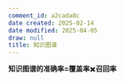 ```yaml
---
comment_id: a2cada8c
date created: 2025-02-14
date modified: 2025-04-05
draw: null
title: 知识图谱
---
```

**知识图谱的准确率=覆盖率**✖️**召回率**
